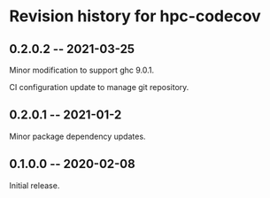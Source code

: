 # Revision history for hpc-codecov

## 0.2.0.2 -- 2021-03-25

Minor modification to support ghc 9.0.1.

CI configuration update to manage git repository.

## 0.2.0.1 -- 2021-01-2

Minor package dependency updates.

## 0.1.0.0 -- 2020-02-08

Initial release.

